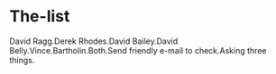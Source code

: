 # The-list
David Ragg.Derek Rhodes.David Bailey.David Belly.Vince.Bartholin.Both.Send friendly e-mail to check.Asking three things.
